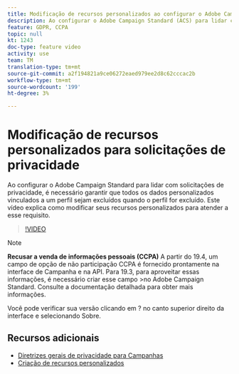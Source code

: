 ```yaml
---
title: Modificação de recursos personalizados ao configurar o Adobe Campaign Standard (ACS) para solicitações de privacidade
description: Ao configurar o Adobe Campaign Standard (ACS) para lidar com solicitações de privacidade, é necessário garantir que todos os dados personalizados vinculados a um perfil sejam excluídos quando o perfil for excluído. Este vídeo explica como modificar seus recursos personalizados para atender a esse requisito.
feature: GDPR, CCPA
topic: null
kt: 1243
doc-type: feature video
activity: use
team: TM
translation-type: tm+mt
source-git-commit: a2f194821a9ce06272eaed979ee2d8c62cccac2b
workflow-type: tm+mt
source-wordcount: '199'
ht-degree: 3%

---
```



# Modificação de recursos personalizados para solicitações de privacidade

Ao configurar o Adobe Campaign Standard para lidar com solicitações de privacidade, é necessário garantir que todos os dados personalizados vinculados a um perfil sejam excluídos quando o perfil for excluído. Este vídeo explica como modificar seus recursos personalizados para atender a esse requisito.

>[!VIDEO](https://video.tv.adobe.com/v/23326?quality=12)

>[!NOTE]
>
>**Recusar a venda de informações pessoais (CCPA)**
>A partir do 19.4, um campo de opção de não participação CCPA é fornecido prontamente na interface de Campanha e na API. Para 19.3, para aproveitar essas informações, é necessário criar esse campo >no Adobe Campaign Standard. Consulte a documentação [](https://helpx.adobe.com/campaign/kb/acs-privacy.html#ccpa) detalhada para obter mais informações.
>
> Você pode verificar sua versão clicando em ? no canto superior direito da interface e selecionando Sobre.

## Recursos adicionais

* [Diretrizes gerais de privacidade para Campanhas](https://helpx.adobe.com/br/campaign/kb/campaign-privacy-overview.html)
* [Criação de recursos personalizados](/help/managing-processes-and-data/custom-resources/creating-custom-resources.md)
